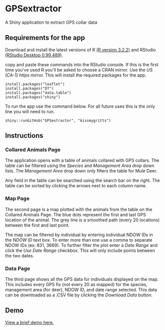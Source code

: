 # GPSextractor
A Shiny application to extract GPS collar data

## Requirements for the app

Download and install the latest versions of R [(R version 3.2.2)](https://cran.r-project.org/bin/windows/base/) and RStudio [(RStudio Desktop 0.99.489)](https://www.rstudio.com/products/rstudio/download/).

copy and paste these commands into the RStudio console. If this is the first time you've used R you'll be asked to choose a CRAN mirror. Use the *US (CA-1) https mirror.* This will install the required packages for the app.

```
install.packages("leaflet")
install.packages("DT")
install.packages("data.table")
install.packages("shiny")
```

To run the app use the command below. For all future uses this is the only line you will need to run.
```
shiny::runGitHub("GPSextractor", "kissmygritts")
```

## Instructions

### Collared Animals Page

The application opens with a table of animals collared with GPS collars. The table can be filtered using the *Species* and *Management Area* drop down lists. The *Management Area* drop down only filters the table for Mule Deer.

Any field in the table can be searched using the search bar on the right. The table can be sorted by clicking the arrows next to each column name.

### Map Page

The second page is a map plotted with the animals from the table on the Collared Animals Page. The blue dots represent the first and last GPS location of the animal. The grey line is a smoothed path (every 20 locations) between the first and last point.

The map can be filtered by individual by entering individual NDOW IDs in the *NDOW ID* text box. To enter more than one use a comma to separate NDOW IDs (ex: 831, 3669). To further filter the plot enter a *Date Range* and click the *Use Date Range* checkbox. This will only include points between the two dates.

### Data Page

The third page shows all the GPS data for individuals displayed on the map. This includes every GPS fix (not every 20 as mapped) for the species, management area (for deer), NDOW ID, and date range selected. This data can be downloaded as a .CSV file by clicking the *Download Data* button.

## Demo

[View a brief demo here.](https://drive.google.com/open?id=0B1OupsoLNZvkcExIT2VzcUlySWc)
